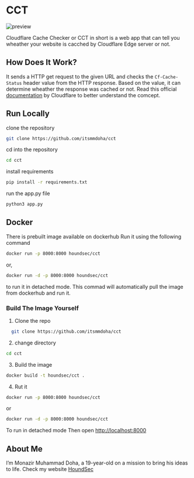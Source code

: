 # CCT

![preview](https://github.com/Itsmmdoha/cct/assets/70005698/2a6e09d5-e220-4a35-aadd-d0770321eae1)

Cloudflare Cache Checker or CCT in short is a web app that can tell you wheather your website is cacched by Cloudflare Edge server or not.

## How Does It Work?

It sends a HTTP get request to the given URL and checks the `Cf-Cache-Status` header value from the HTTP response. Based on the value, it can determine 
wheather the response was cached or not. Read this official [documentation](https://developers.cloudflare.com/cache/concepts/default-cache-behavior/) by Cloudflare to better understand the comcept.

## Run Locally

clone the repository

```bash
git clone https://github.com/itsmmdoha/cct
```
cd into the repository

```bash
cd cct
```
install requirements

```bash
pip install -r requirements.txt
```
run the app.py file

```bash
python3 app.py
```
## Docker

There is prebuilt image available on dockerhub
Run it using the following command

```bash
docker run -p 8000:8000 houndsec/cct
```

or,

```bash
docker run -d -p 8000:8000 houndsec/cct
```
to run it in detached mode. This commad will automatically pull the image from dockerhub and run it.

### Build The Image Yourself

1. Clone the repo

```bash
  git clone https://github.com/itsmmdoha/cct
```
2. change directory
```bash
cd cct
```
3. Build the image

```bash
docker build -t houndsec/cct .
```
4. Rut it
```bash
docker run -p 8000:8000 houndsec/cct
```
or

```bash
docker run -d -p 8000:8000 houndsec/cct
```
To run in detached mode
Then open [http://localhost:8000](http://localhost:8000)


## About Me

I’m Monazir Muhammad Doha, a 19-year-old on a mission to bring his ideas to life.
Check my website [HoundSec](https://houndsec.net/)

